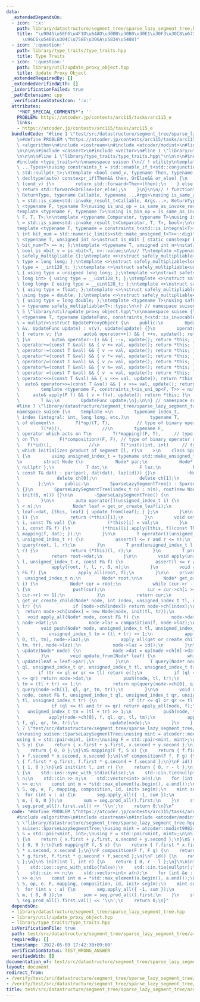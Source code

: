 ```yaml
---
data:
  _extendedDependsOn:
  - icon: ':x:'
    path: library/datastructure/segment_tree/sparse_lazy_segment_tree.hpp
    title: "\u9045\u5EF6\u4F1D\u64AD\u30BB\u30B0\u30E1\u30F3\u30C8\u6728 (\u6DFB\u5B57\
      \u96C6\u5408\u304C\u758E\u306A\u5834\u5408)"
  - icon: ':question:'
    path: library/type_traits/type_traits.hpp
    title: Type Traits
  - icon: ':question:'
    path: library/util/update_proxy_object.hpp
    title: Update Proxy Object
  _extendedRequiredBy: []
  _extendedVerifiedWith: []
  _isVerificationFailed: true
  _pathExtension: cpp
  _verificationStatusIcon: ':x:'
  attributes:
    '*NOT_SPECIAL_COMMENTS*': ''
    PROBLEM: https://atcoder.jp/contests/arc115/tasks/arc115_e
    links:
    - https://atcoder.jp/contests/arc115/tasks/arc115_e
  bundledCode: "#line 1 \"test/src/datastructure/segment_tree/sparse_lazy_segment_tree/arc115_e.test.cpp\"\
    \n#define PROBLEM \"https://atcoder.jp/contests/arc115/tasks/arc115_e\"\n\n#include\
    \ <algorithm>\n#include <iostream>\n#include <atcoder/modint>\n#line 1 \"library/datastructure/segment_tree/sparse_lazy_segment_tree.hpp\"\
    \n\n\n\n#include <cassert>\n#include <vector>\n#line 1 \"library/util/update_proxy_object.hpp\"\
    \n\n\n\n#line 1 \"library/type_traits/type_traits.hpp\"\n\n\n\n#include <limits>\n\
    #include <type_traits>\n\nnamespace suisen {\n// ! utility\ntemplate <typename\
    \ ...Types>\nusing constraints_t = std::enable_if_t<std::conjunction_v<Types...>,\
    \ std::nullptr_t>;\ntemplate <bool cond_v, typename Then, typename OrElse>\nconstexpr\
    \ decltype(auto) constexpr_if(Then&& then, OrElse&& or_else) {\n    if constexpr\
    \ (cond_v) {\n        return std::forward<Then>(then);\n    } else {\n       \
    \ return std::forward<OrElse>(or_else);\n    }\n}\n\n// ! function\ntemplate <typename\
    \ ReturnType, typename Callable, typename ...Args>\nusing is_same_as_invoke_result\
    \ = std::is_same<std::invoke_result_t<Callable, Args...>, ReturnType>;\ntemplate\
    \ <typename F, typename T>\nusing is_uni_op = is_same_as_invoke_result<T, F, T>;\n\
    template <typename F, typename T>\nusing is_bin_op = is_same_as_invoke_result<T,\
    \ F, T, T>;\n\ntemplate <typename Comparator, typename T>\nusing is_comparator\
    \ = std::is_same<std::invoke_result_t<Comparator, T, T>, bool>;\n\n// ! integral\n\
    template <typename T, typename = constraints_t<std::is_integral<T>>>\nconstexpr\
    \ int bit_num = std::numeric_limits<std::make_unsigned_t<T>>::digits;\ntemplate\
    \ <typename T, unsigned int n>\nstruct is_nbit { static constexpr bool value =\
    \ bit_num<T> == n; };\ntemplate <typename T, unsigned int n>\nstatic constexpr\
    \ bool is_nbit_v = is_nbit<T, n>::value;\n\n// ?\ntemplate <typename T>\nstruct\
    \ safely_multipliable {};\ntemplate <>\nstruct safely_multipliable<int> { using\
    \ type = long long; };\ntemplate <>\nstruct safely_multipliable<long long> { using\
    \ type = __int128_t; };\ntemplate <>\nstruct safely_multipliable<unsigned int>\
    \ { using type = unsigned long long; };\ntemplate <>\nstruct safely_multipliable<unsigned\
    \ long int> { using type = __uint128_t; };\ntemplate <>\nstruct safely_multipliable<unsigned\
    \ long long> { using type = __uint128_t; };\ntemplate <>\nstruct safely_multipliable<float>\
    \ { using type = float; };\ntemplate <>\nstruct safely_multipliable<double> {\
    \ using type = double; };\ntemplate <>\nstruct safely_multipliable<long double>\
    \ { using type = long double; };\ntemplate <typename T>\nusing safely_multipliable_t\
    \ = typename safely_multipliable<T>::type;\n\n} // namespace suisen\n\n\n#line\
    \ 5 \"library/util/update_proxy_object.hpp\"\n\nnamespace suisen {\n\ntemplate\
    \ <typename T, typename UpdateFunc, constraints_t<std::is_invocable<UpdateFunc>>\
    \ = nullptr>\nstruct UpdateProxyObject {\n    public:\n        UpdateProxyObject(T\
    \ &v, UpdateFunc update) : v(v), update(update) {}\n        operator T() const\
    \ { return v; }\n        auto& operator++() && { ++v, update(); return *this;\
    \ }\n        auto& operator--() && { --v, update(); return *this; }\n        auto&\
    \ operator+=(const T &val) && { v += val, update(); return *this; }\n        auto&\
    \ operator-=(const T &val) && { v -= val, update(); return *this; }\n        auto&\
    \ operator*=(const T &val) && { v *= val, update(); return *this; }\n        auto&\
    \ operator/=(const T &val) && { v /= val, update(); return *this; }\n        auto&\
    \ operator%=(const T &val) && { v %= val, update(); return *this; }\n        auto&\
    \ operator =(const T &val) && { v  = val, update(); return *this; }\n        auto&\
    \ operator<<=(const T &val) && { v <<= val, update(); return *this; }\n      \
    \  auto& operator>>=(const T &val) && { v >>= val, update(); return *this; }\n\
    \        template <typename F, constraints_t<is_uni_op<F, T>> = nullptr>\n   \
    \     auto& apply(F f) && { v = f(v), update(); return *this; }\n    private:\n\
    \        T &v;\n        UpdateFunc update;\n};\n\n} // namespace suisen\n\n\n\
    #line 7 \"library/datastructure/segment_tree/sparse_lazy_segment_tree.hpp\"\n\n\
    namespace suisen {\n    template <\n        typename index_t,      // type of\
    \ index (integral: int, long long, etc.)\n        typename T,            // type\
    \ of element\n        T(*op)(T, T),          // type of binary operator on T\n\
    \        T(*e)(),               //\n        typename F,            // type of\
    \ operator which acts on T\n        T(*mapping)(F, T),     // type of action F\
    \ on T\n        F(*composition)(F, F), // type of binary operator on F\n     \
    \   F(*id)(),              //\n        T(*init)(int, int)     // type of function\
    \ which initializes product of segment [l, r)\n    >\n    class SparseLazySegmentTree\
    \ {\n        using unsigned_index_t = typename std::make_unsigned_t<index_t>;\n\
    \n        struct Node {\n            Node* par;\n            Node* ch[2]{ nullptr,\
    \ nullptr };\n            T dat;\n            F laz;\n            Node(Node* par,\
    \ const T& dat) : par(par), dat(dat), laz(id()) {}\n            ~Node() {\n  \
    \              delete ch[0];\n                delete ch[1];\n            }\n \
    \       };\n\n    public:\n        SparseLazySegmentTree() : SparseLazySegmentTree(0)\
    \ {}\n        SparseLazySegmentTree(index_t n) : n(n), root(new Node(nullptr,\
    \ init(0, n))) {}\n\n        ~SparseLazySegmentTree() {\n            delete root;\n\
    \        }\n\n        auto operator[](unsigned_index_t i) {\n            assert(i\
    \ < n);\n            Node* leaf = get_or_create_leaf(i);\n            return UpdateProxyObject{\
    \ leaf->dat, [this, leaf] { update_from(leaf); } };\n        }\n\n        T get(unsigned_index_t\
    \ i) {\n            return (*this)[i];\n        }\n        void set(unsigned_index_t\
    \ i, const T& val) {\n            (*this)[i] = val;\n        }\n        void apply(unsigned_index_t\
    \ i, const F& f) {\n            (*this)[i].apply([this, f](const T& dat) { return\
    \ mapping(f, dat); });\n        }\n\n        T operator()(unsigned_index_t l,\
    \ unsigned_index_t r) {\n            assert(l <= r and r <= n);\n            return\
    \ query(root, l, r);\n        }\n        T prod(unsigned_index_t l, unsigned_index_t\
    \ r) {\n            return (*this)(l, r);\n        }\n        T prod_all() {\n\
    \            return root->dat;\n        }\n\n        void apply(unsigned_index_t\
    \ l, unsigned_index_t r, const F& f) {\n            assert(l <= r and r <= n);\n\
    \            apply(root, f, l, r, 0, n);\n        }\n        void apply_all(const\
    \ F& f) {\n            apply_all(root, f);\n        }\n\n    private:\n      \
    \  unsigned_index_t n;\n        Node* root;\n\n        Node* get_or_create_leaf(unsigned_index_t\
    \ i) {\n            Node* cur = root;\n            while (cur->r - cur->l > 1)\
    \ {\n                push(cur);\n                cur = cur->ch[i >= (cur->l +\
    \ cur->r) >> 1];\n            }\n            return cur;\n        }\n        Node*\
    \ get_or_create_child(Node* node, int index, unsigned_index_t tl, unsigned_index_t\
    \ tr) {\n            if (node->ch[index]) return node->ch[index];\n          \
    \  return node->ch[index] = new Node(node, init(tl, tr));\n        }\n\n     \
    \   void apply_all(Node* node, const F& f) {\n            node->dat = mapping(f,\
    \ node->dat);\n            node->laz = composition(f, node->laz);\n        }\n\
    \        void push(Node* node, unsigned_index_t tl, unsigned_index_t tr) {\n \
    \           unsigned_index_t tm = (tl + tr) >> 1;\n            apply_all(get_or_create_child(node,\
    \ 0, tl, tm), node->laz);\n            apply_all(get_or_create_child(node, 1,\
    \ tm, tr), node->laz);\n            node->laz = id();\n        }\n\n        void\
    \ update(Node* node) {\n            node->dat = op(node->ch[0]->dat, node->ch[1]->dat);\n\
    \        }\n        void update_from(Node* leaf) {\n            while (leaf->par)\
    \ update(leaf = leaf->par);\n        }\n\n        T query(Node* node, unsigned_index_t\
    \ ql, unsigned_index_t qr, unsigned_index_t tl, unsigned_index_t tr) {\n     \
    \       if (tr <= ql or qr <= tl) return e();\n            if (ql <= tl and tr\
    \ <= qr) return node->dat;\n            push(node, tl, tr);\n            unsigned_index_t\
    \ tm = (tl + tr) >> 1;\n            return op(query(node->ch[0], ql, qr, tl, tm),\
    \ query(node->ch[1], ql, qr, tm, tr));\n        }\n\n        void apply(Node*\
    \ node, const F& f, unsigned_index_t ql, unsigned_index_t qr, unsigned_index_t\
    \ tl, unsigned_index_t tr) {\n            if (tr <= ql or qr <= tl) return;\n\
    \            if (ql <= tl and tr <= qr) return apply_all(node, f);\n         \
    \   unsigned_index_t tm = (tl + tr) >> 1;\n            push(node, tl, tr);\n \
    \           apply(node->ch[0], f, ql, qr, tl, tm);\n            apply(node->ch[1],\
    \ f, ql, qr, tm, tr);\n            update(node);\n        }\n    };\n}\n\n\n#line\
    \ 7 \"test/src/datastructure/segment_tree/sparse_lazy_segment_tree/arc115_e.test.cpp\"\
    \n\nusing suisen::SparseLazySegmentTree;\nusing mint = atcoder::modint998244353;\n\
    using S = std::pair<mint, int>;\nusing F = std::pair<mint, mint>;\n\nS op(S x,\
    \ S y) {\n    return { x.first + y.first, x.second + y.second };\n}\nS e() {\n\
    \    return { 0, 0 };\n}\nS mapping(F f, S x) {\n    return { f.first * x.first\
    \ + f.second * x.second, x.second };\n}\nF composition(F f, F g) {\n    return\
    \ { f.first * g.first, f.first * g.second + f.second };\n}\nF id() {\n    return\
    \ { 1, 0 };\n}\nS init(int l, int r) {\n    return { 0, r - l };\n}\n\nint main()\
    \ {\n    std::ios::sync_with_stdio(false);\n    std::cin.tie(nullptr);\n    int\
    \ n;\n    std::cin >> n;\n    std::vector<int> a(n);\n    for (int &e : a) std::cin\
    \ >> e;\n    const int m = *std::max_element(a.begin(), a.end());\n    SparseLazySegmentTree<int,\
    \ S, op, e, F, mapping, composition, id, init> seg(m);\n    mint sum = 1;\n  \
    \  for (int v : a) {\n        seg.apply_all({ -1, sum });\n        seg.apply(v,\
    \ m, { 0, 0 });\n        sum = seg.prod_all().first;\n    }\n    std::cout <<\
    \ seg.prod_all().first.val() << '\\n';\n    return 0;\n}\n"
  code: "#define PROBLEM \"https://atcoder.jp/contests/arc115/tasks/arc115_e\"\n\n\
    #include <algorithm>\n#include <iostream>\n#include <atcoder/modint>\n#include\
    \ \"library/datastructure/segment_tree/sparse_lazy_segment_tree.hpp\"\n\nusing\
    \ suisen::SparseLazySegmentTree;\nusing mint = atcoder::modint998244353;\nusing\
    \ S = std::pair<mint, int>;\nusing F = std::pair<mint, mint>;\n\nS op(S x, S y)\
    \ {\n    return { x.first + y.first, x.second + y.second };\n}\nS e() {\n    return\
    \ { 0, 0 };\n}\nS mapping(F f, S x) {\n    return { f.first * x.first + f.second\
    \ * x.second, x.second };\n}\nF composition(F f, F g) {\n    return { f.first\
    \ * g.first, f.first * g.second + f.second };\n}\nF id() {\n    return { 1, 0\
    \ };\n}\nS init(int l, int r) {\n    return { 0, r - l };\n}\n\nint main() {\n\
    \    std::ios::sync_with_stdio(false);\n    std::cin.tie(nullptr);\n    int n;\n\
    \    std::cin >> n;\n    std::vector<int> a(n);\n    for (int &e : a) std::cin\
    \ >> e;\n    const int m = *std::max_element(a.begin(), a.end());\n    SparseLazySegmentTree<int,\
    \ S, op, e, F, mapping, composition, id, init> seg(m);\n    mint sum = 1;\n  \
    \  for (int v : a) {\n        seg.apply_all({ -1, sum });\n        seg.apply(v,\
    \ m, { 0, 0 });\n        sum = seg.prod_all().first;\n    }\n    std::cout <<\
    \ seg.prod_all().first.val() << '\\n';\n    return 0;\n}"
  dependsOn:
  - library/datastructure/segment_tree/sparse_lazy_segment_tree.hpp
  - library/util/update_proxy_object.hpp
  - library/type_traits/type_traits.hpp
  isVerificationFile: true
  path: test/src/datastructure/segment_tree/sparse_lazy_segment_tree/arc115_e.test.cpp
  requiredBy: []
  timestamp: '2022-05-09 17:42:38+09:00'
  verificationStatus: TEST_WRONG_ANSWER
  verifiedWith: []
documentation_of: test/src/datastructure/segment_tree/sparse_lazy_segment_tree/arc115_e.test.cpp
layout: document
redirect_from:
- /verify/test/src/datastructure/segment_tree/sparse_lazy_segment_tree/arc115_e.test.cpp
- /verify/test/src/datastructure/segment_tree/sparse_lazy_segment_tree/arc115_e.test.cpp.html
title: test/src/datastructure/segment_tree/sparse_lazy_segment_tree/arc115_e.test.cpp
---
```


